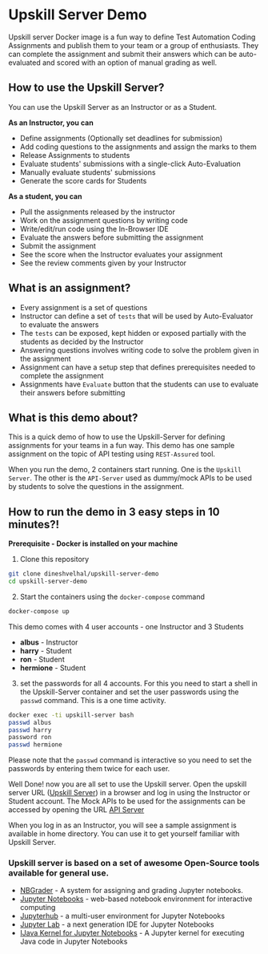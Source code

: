 # Upskill Server Demo

Upskill server Docker image is a fun way to define Test Automation Coding Assignments and publish them to your team or a group of enthusiasts. They can complete the assignment and submit their answers which can be auto-evaluated and scored with an option of manual grading as well.

## How to use the Upskill Server?
You can use the Upskill Server as an Instructor or as a Student.

__As an Instructor, you can__

- Define assignments (Optionally set deadlines for submission)
- Add coding questions to the assignments and assign the marks to them
- Release Assignments to students
- Evaluate students' submissions with a single-click Auto-Evaluation
- Manually evaluate students' submissions
- Generate the score cards for Students

__As a student, you can__

- Pull the assignments released by the instructor
- Work on the assignment questions by writing code
- Write/edit/run code using the In-Browser IDE
- Evaluate the answers before submitting the assignment
- Submit the assignment
- See the score when the Instructor evaluates your assignment
- See the review comments given by your Instructor

## What is an assignment?

- Every assignment is a set of questions
- Instructor can define a set of `tests` that will be used by Auto-Evaluator to evaluate the answers
- The `tests` can be exposed, kept hidden or exposed partially with the students as decided by the Instructor
- Answering questions involves writing code to solve the problem given in the assignment
- Assignment can have a setup step that defines prerequisites needed to complete the assignment
- Assignments have `Evaluate` button that the students can use to evaluate their answers before submitting

## What is this demo about?

This is a quick demo of how to use the Upskill-Server for defining assignments for your teams in a fun way. This demo has one sample assignment on the topic of API testing using `REST-Assured` tool.

When you run the demo, 2 containers start running. One is the `Upskill Server`. The other is the `API-Server` used as dummy/mock APIs to be used by students to solve the questions in the assignment.

## How to run the demo in 3 easy steps in 10 minutes?!

__Prerequisite - Docker is installed on your machine__
1. Clone this repository 
```bash
git clone dineshvelhal/upskill-server-demo
cd upskill-server-demo
```
2. Start the containers using the `docker-compose` command
```bash
docker-compose up
```

This demo comes with 4 user accounts - one Instructor and 3 Students
- __albus__ - Instructor
- __harry__ - Student
- __ron__ - Student
- __hermione__ - Student

3. set the passwords for all 4 accounts. 
For this you need to start a shell in the Upskill-Server container and set the user passwords using the `passwd` command. This is a one time activity.
```bash
docker exec -ti upskill-server bash
passwd albus
passwd harry
password ron
passwd hermione
```
Please note that the `passwd` command is interactive so you need to set the passwords by entering them twice for each user.

Well Done! now you are all set to use the Upskill server. Open the upskill server URL ([Upskill Server](http://localhost:8000)) in a browser and log in using the Instructor or Student account. The Mock APIs to be used for the assignments can be accessed by opening the URL [API Server](http://localhost:80)

When you log in as an Instructor, you will see a sample assignment is available in home directory. You can use it to get yourself familiar with Upskill Server.

### Upskill server is based on a set of awesome Open-Source tools available for general use.
- [NBGrader](https://github.com/jupyter/nbgrader) - A system for assigning and grading Jupyter notebooks.
- [Jupyter Notebooks](https://github.com/jupyter/notebook) - web-based notebook environment for interactive computing
- [Jupyterhub](https://github.com/jupyterhub/jupyterhub) - a multi-user environment for Jupyter Notebooks
- [Jupyter Lab](https://github.com/jupyterlab/jupyterlab) - a next generation IDE for Jupyter Notebooks
- [IJava Kernel for Jupyter Notebooks](https://github.com/SpencerPark/IJava) - A Jupyter kernel for executing Java code in Jupyter Notebooks
